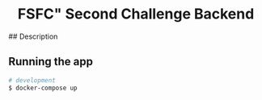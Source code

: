 <h1 align="center">FSFC" Second Challenge Backend</h1>
## Description

## Running the app

```bash
# development
$ docker-compose up
```
